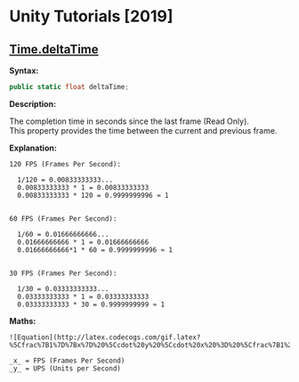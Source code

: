 # Unity Tutorials [2019]

## [Time.deltaTime](https://docs.unity3d.com/ScriptReference/Time-deltaTime.html)
**Syntax:**

```cs
public static float deltaTime;
```

**Description:**

The completion time in seconds since the last frame (Read Only).  
This property provides the time between the current and previous frame.

**Explanation:**

```
120 FPS (Frames Per Second):

  1/120 = 0.00833333333...
  0.00833333333 * 1 = 0.00833333333
  0.00833333333 * 120 = 0.9999999996 ≈ 1


60 FPS (Frames Per Second):

  1/60 = 0.01666666666...
  0.01666666666 * 1 = 0.01666666666
  0.01666666666*1 * 60 = 0.9999999996 ≈ 1


30 FPS (Frames Per Second):

  1/30 = 0.03333333333...
  0.03333333333 * 1 = 0.03333333333
  0.03333333333 * 30 = 0.9999999999 ≈ 1
```

**Maths:**
```
![Equation](http://latex.codecogs.com/gif.latex?%5Cfrac%7B1%7D%7Bx%7D%20%5Ccdot%20y%20%5Ccdot%20x%20%3D%20%5Cfrac%7B1%20%5Ccdot%20y%20%5Ccdot%20x%7D%7Bx%7D%20%3D%201%20%5Ccdot%20y%20%3D%20y)

_x_ = FPS (Frames Per Second)  
_y_ = UPS (Units per Second)
```
